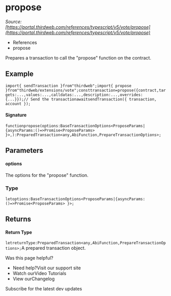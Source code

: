 # propose

*Source: [https://portal.thirdweb.com/references/typescript/v5/vote/propose](https://portal.thirdweb.com/references/typescript/v5/vote/propose)*

* References
* propose

Prepares a transaction to call the "propose" function on the contract.

## Example

`import{ sendTransaction }from"thirdweb";import{ propose }from"thirdweb/extensions/vote";consttransaction=propose({contract,targets:...,values:...,calldatas:...,description:...,overrides: {...}});// Send the transactionawaitsendTransaction({ transaction, account });`
#### Signature

`functionpropose(options:BaseTransactionOptions<ProposeParams|{asyncParams:()=>Promise<ProposeParams> }>,):PreparedTransaction<any,AbiFunction,PrepareTransactionOptions>;`
## Parameters

#### options

The options for the "propose" function.

### Type

`letoptions:BaseTransactionOptions<ProposeParams|{asyncParams:()=>Promise<ProposeParams> }>;`
## Returns

#### Return Type

`letreturnType:PreparedTransaction<any,AbiFunction,PrepareTransactionOptions>;`A prepared transaction object.

Was this page helpful?

* Need help?Visit our support site
* Watch ourVideo Tutorials
* View ourChangelog

Subscribe for the latest dev updates

